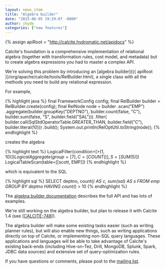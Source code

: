 ```yaml
---
layout: news_item
title: "Algebra builder"
date: "2015-06-05 19:29:07 -0800"
author: jhyde
categories: ["new features"]
---
```

<!--
{% comment %}
Licensed to the Apache Software Foundation (ASF) under one or more
contributor license agreements.  See the NOTICE file distributed with
this work for additional information regarding copyright ownership.
The ASF licenses this file to you under the Apache License, Version 2.0
(the "License"); you may not use this file except in compliance with
the License.  You may obtain a copy of the License at

http://www.apache.org/licenses/LICENSE-2.0

Unless required by applicable law or agreed to in writing, software
distributed under the License is distributed on an "AS IS" BASIS,
WITHOUT WARRANTIES OR CONDITIONS OF ANY KIND, either express or implied.
See the License for the specific language governing permissions and
limitations under the License.
{% endcomment %}
-->

{% assign apiRoot = "http://calcite.hydromatic.net/apidocs" %}

Calcite's foundation is a comprehensive implementation of relational
algebra (together with transformation rules, cost model, and metadata)
but to create algebra expressions you had to master a complex API.

We're solving this problem by introducing an
[algebra builder]({{ apiRoot }}/org/apache/calcite/tools/RelBuilder.html),
a single class with all the methods you need to build any relational
expression.

For example,

{% highlight java %}
final FrameworkConfig config;
final RelBuilder builder = RelBuilder.create(config);
final RelNode node = builder
  .scan("EMP")
  .aggregate(builder.groupKey("DEPTNO"),
      builder.count(false, "C"),
      builder.sum(false, "S", builder.field("SAL")))
  .filter(
      builder.call(SqlStdOperatorTable.GREATER_THAN,
          builder.field("C"),
          builder.literal(10)))
  .build();
System.out.println(RelOptUtil.toString(node));
{% endhighlight %}

creates the algebra

{% highlight text %}
LogicalFilter(condition=[>($1, 10)])
  LogicalAggregate(group=[{7}], C=[COUNT()], S=[SUM($5)])
    LogicalTableScan(table=[[scott, EMP]])
{% endhighlight %}

which is equivalent to the SQL

{% highlight sql %}
SELECT deptno, count(*) AS c, sum(sal) AS s
FROM emp
GROUP BY deptno
HAVING count(*) > 10
{% endhighlight %}

The [algebra builder documentation](/docs/algebra.html) describes the
full API and has lots of examples.

We're still working on the algebra builder, but plan to release it
with Calcite 1.4 (see
[[CALCITE-748](https://issues.apache.org/jira/browse/CALCITE-748)]).

The algebra builder will make some existing tasks easier (such as
writing planner rules), but will also enable new things, such as
writing applications directly on top of Calcite, or implementing
non-SQL query languages. These applications and languages will be able
to take advantage of Calcite's existing back-ends (including
Hive-on-Tez, Drill, MongoDB, Splunk, Spark, JDBC data sources) and
extensive set of query-optimization rules.

If you have questions or comments, please post to the
[mailing list](/develop).